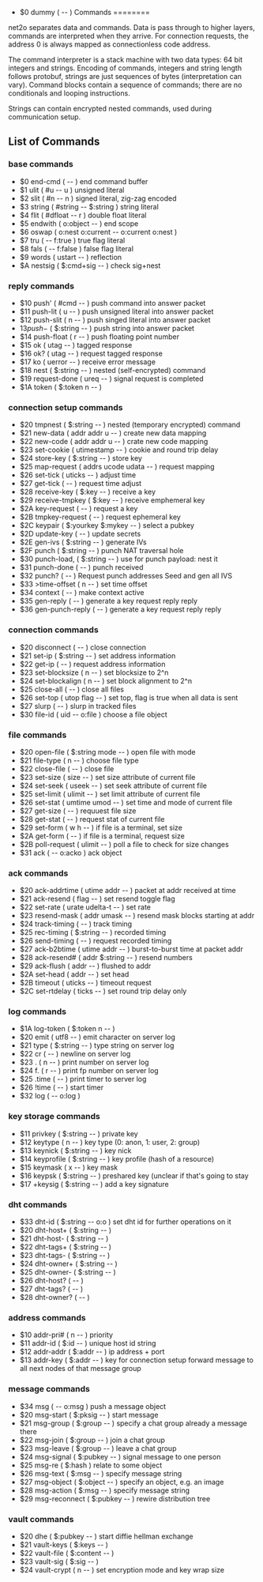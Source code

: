 + $0 dummy ( -- )
Commands
========

net2o separates data and commands.  Data is pass through to higher
layers, commands are interpreted when they arrive.  For connection
requests, the address 0 is always mapped as connectionless code
address.

The command interpreter is a stack machine with two data types: 64
bit integers and strings.  Encoding of commands, integers and string
length follows protobuf, strings are just sequences of bytes
(interpretation can vary).  Command blocks contain a sequence of
commands; there are no conditionals and looping instructions.

Strings can contain encrypted nested commands, used during
communication setup.

List of Commands
----------------

### base commands ###

+ $0 end-cmd ( -- )
  end command buffer
+ $1 ulit ( #u -- u )
  unsigned literal
+ $2 slit ( #n -- n )
  signed literal, zig-zag encoded
+ $3 string ( #string -- $:string )
  string literal
+ $4 flit ( #dfloat -- r )
  double float literal
+ $5 endwith ( o:object -- )
  end scope
+ $6 oswap ( o:nest o:current -- o:current o:nest )
+ $7 tru ( -- f:true )
  true flag literal
+ $8 fals ( -- f:false )
  false flag literal
+ $9 words ( ustart -- )
  reflection
+ $A nestsig ( $:cmd+sig -- )
  check sig+nest

### reply commands ###

+ $10 push' ( #cmd -- )
  push command into answer packet
+ $11 push-lit ( u -- )
  push unsigned literal into answer packet
+ $12 push-slit ( n -- )
  push singed literal into answer packet
+ $13 push-$ ( $:string -- )
  push string into answer packet
+ $14 push-float ( r -- )
  push floating point number
+ $15 ok ( utag -- )
  tagged response
+ $16 ok? ( utag -- )
  request tagged response
+ $17 ko ( uerror -- )
  receive error message
+ $18 nest ( $:string -- )
  nested (self-encrypted) command
+ $19 request-done ( ureq -- )
  signal request is completed
+ $1A token ( $:token n -- )

### connection setup commands ###

+ $20 tmpnest ( $:string -- )
  nested (temporary encrypted) command
+ $21 new-data ( addr addr u -- )
  create new data mapping
+ $22 new-code ( addr addr u -- )
  crate new code mapping
+ $23 set-cookie ( utimestamp -- )
  cookie and round trip delay
+ $24 store-key ( $:string -- )
  store key
+ $25 map-request ( addrs ucode udata -- )
  request mapping
+ $26 set-tick ( uticks -- )
  adjust time
+ $27 get-tick ( -- )
  request time adjust
+ $28 receive-key ( $:key -- )
  receive a key
+ $29 receive-tmpkey ( $:key -- )
  receive emphemeral key
+ $2A key-request ( -- )
  request a key
+ $2B tmpkey-request ( -- )
  request ephemeral key
+ $2C keypair ( $:yourkey $:mykey -- )
  select a pubkey
+ $2D update-key ( -- )
  update secrets
+ $2E gen-ivs ( $:string -- )
  generate IVs
+ $2F punch ( $:string -- )
  punch NAT traversal hole
+ $30 punch-load, ( $:string -- )
  use for punch payload: nest it
+ $31 punch-done ( -- )
  punch received
+ $32 punch? ( -- )
  Request punch addresses
  Seed and gen all IVS
+ $33 >time-offset ( n -- )
  set time offset
+ $34 context ( -- )
  make context active
+ $35 gen-reply ( -- )
  generate a key request reply reply
+ $36 gen-punch-reply ( -- )
  generate a key request reply reply

### connection commands ###

+ $20 disconnect ( -- )
  close connection
+ $21 set-ip ( $:string -- )
  set address information
+ $22 get-ip ( -- )
  request address information
+ $23 set-blocksize ( n -- )
  set blocksize to 2^n
+ $24 set-blockalign ( n -- )
  set block alignment to 2^n
+ $25 close-all ( -- )
  close all files
+ $26 set-top ( utop flag -- )
  set top, flag is true when all data is sent
+ $27 slurp ( -- )
  slurp in tracked files
+ $30 file-id ( uid -- o:file )
  choose a file object

### file commands ###

+ $20 open-file ( $:string mode -- )
  open file with mode
+ $21 file-type ( n -- )
  choose file type
+ $22 close-file ( -- )
  close file
+ $23 set-size ( size -- )
  set size attribute of current file
+ $24 set-seek ( useek -- )
  set seek attribute of current file
+ $25 set-limit ( ulimit -- )
  set limit attribute of current file
+ $26 set-stat ( umtime umod -- )
  set time and mode of current file
+ $27 get-size ( -- )
  requuest file size
+ $28 get-stat ( -- )
  request stat of current file
+ $29 set-form ( w h -- )
  if file is a terminal, set size
+ $2A get-form ( -- )
  if file is a terminal, request size
+ $2B poll-request ( ulimit -- )
  poll a file to check for size changes
+ $31 ack ( -- o:acko )
  ack object

### ack commands ###

+ $20 ack-addrtime ( utime addr -- )
  packet at addr received at time
+ $21 ack-resend ( flag -- )
  set resend toggle flag
+ $22 set-rate ( urate udelta-t -- )
  set rate 
+ $23 resend-mask ( addr umask -- )
  resend mask blocks starting at addr
+ $24 track-timing ( -- )
  track timing
+ $25 rec-timing ( $:string -- )
  recorded timing
+ $26 send-timing ( -- )
  request recorded timing
+ $27 ack-b2btime ( utime addr -- )
  burst-to-burst time at packet addr
+ $28 ack-resend# ( addr $:string -- )
  resend numbers
+ $29 ack-flush ( addr -- )
  flushed to addr
+ $2A set-head ( addr -- )
  set head
+ $2B timeout ( uticks -- )
  timeout request
+ $2C set-rtdelay ( ticks -- )
  set round trip delay only

### log commands ###

+ $1A log-token ( $:token n -- )
+ $20 emit ( utf8 -- )
  emit character on server log
+ $21 type ( $:string -- )
  type string on server log
+ $22 cr ( -- )
  newline on server log
+ $23 . ( n -- )
  print number on server log
+ $24 f. ( r -- )
  print fp number on server log
+ $25 .time ( -- )
  print timer to server log
+ $26 !time ( -- )
  start timer
+ $32 log ( -- o:log )

### key storage commands ###

+ $11 privkey ( $:string -- )
  private key
+ $12 keytype ( n -- )
key type (0: anon, 1: user, 2: group)
+ $13 keynick ( $:string -- )
key nick
+ $14 keyprofile ( $:string -- )
key profile (hash of a resource)
+ $15 keymask ( x -- )
key mask
+ $16 keypsk ( $:string -- )
preshared key (unclear if that's going to stay
+ $17 +keysig ( $:string -- )
add a key signature

### dht commands ###

+ $33 dht-id ( $:string -- o:o )
set dht id for further operations on it
+ $20 dht-host+ ( $:string -- )
+ $21 dht-host- ( $:string -- )
+ $22 dht-tags+ ( $:string -- )
+ $23 dht-tags- ( $:string -- )
+ $24 dht-owner+ ( $:string -- )
+ $25 dht-owner- ( $:string -- )
+ $26 dht-host? ( -- )
+ $27 dht-tags? ( -- )
+ $28 dht-owner? ( -- )

### address commands ###

+ $10 addr-pri# ( n -- )
  priority
+ $11 addr-id ( $:id -- )
  unique host id string
+ $12 addr-addr ( $:addr -- )
  ip address + port
+ $13 addr-key ( $:addr -- )
  key for connection setup
  forward message to all next nodes of that message group

### message commands ###

+ $34 msg ( -- o:msg )
  push a message object
+ $20 msg-start ( $:pksig -- )
  start message
+ $21 msg-group ( $:group -- )
  specify a chat group
  already a message there
+ $22 msg-join ( $:group -- )
  join a chat group
+ $23 msg-leave ( $:group -- )
  leave a chat group
+ $24 msg-signal ( $:pubkey -- )
  signal message to one person
+ $25 msg-re ( $:hash )
  relate to some object
+ $26 msg-text ( $:msg -- )
  specify message string
+ $27 msg-object ( $:object -- )
  specify an object, e.g. an image
+ $28 msg-action ( $:msg -- )
  specify message string
+ $29 msg-reconnect ( $:pubkey -- )
  rewire distribution tree

### vault commands ###

+ $20 dhe ( $:pubkey -- )
  start diffie hellman exchange
+ $21 vault-keys ( $:keys -- )
+ $22 vault-file ( $:content -- )
+ $23 vault-sig ( $:sig -- )
+ $24 vault-crypt ( n -- )
  set encryption mode and key wrap size
